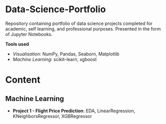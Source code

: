 # Data-Science-Portfolio
Repository containing portfolio of data science projects completed for academic, self learning, and professional purposes. Presented in the form of Jupyter Notebooks.

**Tools used**

- *Visualisation*: NumPy, Pandas, Seaborn, Matplotlib
- *Machine Learning*: scikit-learn, xgboost

# Content

## Machine Learning

- **Project 1 - Flight Price Prediction**: EDA, LinearRegression, KNeighborsRegressor, XGBRegressor
